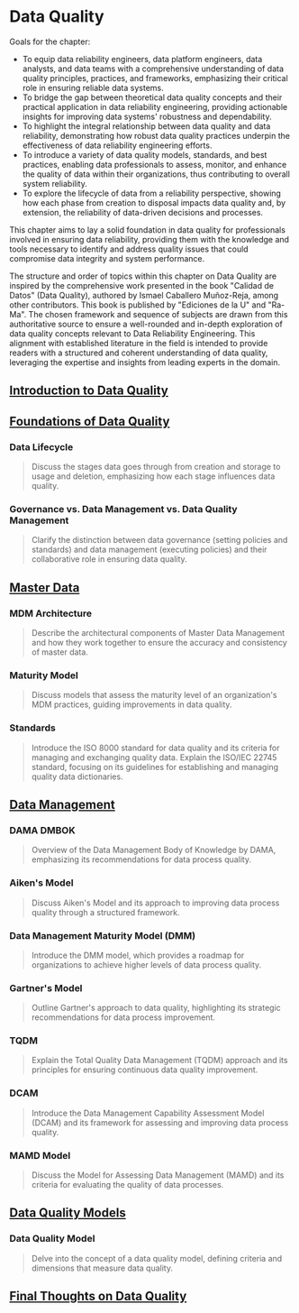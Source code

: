 # Data Quality
Goals for the chapter:
* To equip data reliability engineers, data platform engineers, data analysts, and data teams with a comprehensive understanding of data quality principles, practices, and frameworks, emphasizing their critical role in ensuring reliable data systems.
* To bridge the gap between theoretical data quality concepts and their practical application in data reliability engineering, providing actionable insights for improving data systems' robustness and dependability.
* To highlight the integral relationship between data quality and data reliability, demonstrating how robust data quality practices underpin the effectiveness of data reliability engineering efforts.
* To introduce a variety of data quality models, standards, and best practices, enabling data professionals to assess, monitor, and enhance the quality of data within their organizations, thus contributing to overall system reliability.
* To explore the lifecycle of data from a reliability perspective, showing how each phase from creation to disposal impacts data quality and, by extension, the reliability of data-driven decisions and processes.

This chapter aims to lay a solid foundation in data quality for professionals involved in ensuring data reliability, providing them with the knowledge and tools necessary to identify and address quality issues that could compromise data integrity and system performance.

The structure and order of topics within this chapter on Data Quality are inspired by the comprehensive work presented in the book "Calidad de Datos" (Data Quality), authored by Ismael Caballero Muñoz-Reja, among other contributors. This book is published by "Ediciones de la U" and "Ra-Ma". The chosen framework and sequence of subjects are drawn from this authoritative source to ensure a well-rounded and in-depth exploration of data quality concepts relevant to Data Reliability Engineering. This alignment with established literature in the field is intended to provide readers with a structured and coherent understanding of data quality, leveraging the expertise and insights from leading experts in the domain.

## [Introduction to Data Quality](./data_quality_intro.md)

## [Foundations of Data Quality](./data_quality_foundations.md)
### Data Lifecycle
> Discuss the stages data goes through from creation and storage to usage and deletion, emphasizing how each stage influences data quality.
### Governance vs. Data Management vs. Data Quality Management
> Clarify the distinction between data governance (setting policies and standards) and data management (executing policies) and their collaborative role in ensuring data quality.

## [Master Data](./data_quality_master_data.md)
### MDM Architecture
> Describe the architectural components of Master Data Management and how they work together to ensure the accuracy and consistency of master data.
### Maturity Model
> Discuss models that assess the maturity level of an organization's MDM practices, guiding improvements in data quality.
### Standards
> Introduce the ISO 8000 standard for data quality and its criteria for managing and exchanging quality data.
> Explain the ISO/IEC 22745 standard, focusing on its guidelines for establishing and managing quality data dictionaries.

## [Data Management](./data_quality_management.md)
### DAMA DMBOK
> Overview of the Data Management Body of Knowledge by DAMA, emphasizing its recommendations for data process quality.
### Aiken's Model
> Discuss Aiken's Model and its approach to improving data process quality through a structured framework.
### Data Management Maturity Model (DMM)
> Introduce the DMM model, which provides a roadmap for organizations to achieve higher levels of data process quality.
### Gartner's Model
> Outline Gartner's approach to data quality, highlighting its strategic recommendations for data process improvement.
### TQDM
> Explain the Total Quality Data Management (TQDM) approach and its principles for ensuring continuous data quality improvement.
### DCAM
> Introduce the Data Management Capability Assessment Model (DCAM) and its framework for assessing and improving data process quality.
### MAMD Model
> Discuss the Model for Assessing Data Management (MAMD) and its criteria for evaluating the quality of data processes.

## [Data Quality Models](./data_quality_models.md)
### Data Quality Model
> Delve into the concept of a data quality model, defining criteria and dimensions that measure data quality.

## [Final Thoughts on Data Quality](./data_quality_conclusions.md)
